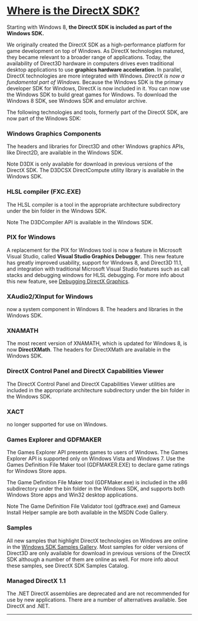 # [Where is the DirectX SDK?](https://msdn.microsoft.com/en-us/library/windows/desktop/ee663275)
Starting with Windows 8, **the DirectX SDK is included as part of the Windows SDK.**

We originally created the DirectX SDK as a high-performance platform for game development on top of Windows. As DirectX technologies matured, they became relevant to a broader range of applications. Today, the availability of Direct3D hardware in computers drives even traditional desktop applications to use **graphics hardware acceleration**. In parallel, DirectX technologies are more integrated with Windows. _DirectX is now a fundamental part of Windows._
Because the Windows SDK is the primary developer SDK for Windows, DirectX is now included in it. You can now use the Windows SDK to build great games for Windows. To download the Windows 8 SDK, see Windows SDK and emulator archive.

The following technologies and tools, formerly part of the DirectX SDK, are now part of the Windows SDK:

### Windows Graphics Components
The headers and libraries for Direct3D and other Windows graphics APIs, like Direct2D, are available in the Windows SDK.

Note  D3DX is only available for download in previous versions of the DirectX SDK. The D3DCSX DirectCompute utility library is available in the Windows SDK.

### HLSL compiler (FXC.EXE)
The HLSL compiler is a tool in the appropriate architecture subdirectory under the bin folder in the Windows SDK.

Note  The D3DCompiler API is available in the Windows SDK.

### PIX for Windows
A replacement for the PIX for Windows tool is now a feature in Microsoft Visual Studio, called **Visual Studio Graphics Debugger**. This new feature has greatly improved usability, support for Windows 8, and Direct3D 11.1, and integration with traditional Microsoft Visual Studio features such as call stacks and debugging windows for HLSL debugging. For more info about this new feature, see [Debugging DirectX Graphics](https://docs.microsoft.com/en-us/previous-versions/visualstudio/visual-studio-2012/hh315751(v=vs.110)).

### XAudio2/XInput for Windows
now a system component in Windows 8. The headers and libraries in the Windows SDK.

### XNAMATH
The most recent version of XNAMATH, which is updated for Windows 8, is now **DirectXMath**. The headers for DirectXMath are available in the Windows SDK.

### DirectX Control Panel and DirectX Capabilities Viewer
The DirectX Control Panel and DirectX Capabilities Viewer utilities are included in the appropriate architecture subdirectory under the bin folder in the Windows SDK.

### XACT
no longer supported for use on Windows.

### Games Explorer and GDFMAKER
The Games Explorer API presents games to users of Windows. The Games Explorer API is supported only on Windows Vista and Windows 7. Use the Games Definition File Maker tool (GDFMAKER.EXE) to declare game ratings for Windows Store apps.

The Game Definition File Maker tool (GDFMaker.exe) is included in the x86 subdirectory under the bin folder in the Windows SDK, and supports both Windows Store apps and Win32 desktop applications.

Note  The Game Definition File Validator tool (gdftrace.exe) and Gameux Install Helper sample are both available in the MSDN Code Gallery.

### Samples
All new samples that highlight DirectX technologies on Windows are online in the [Windows SDK Samples Gallery](http://go.microsoft.com/fwlink/p/?LinkID=246562). Most samples for older versions of Direct3D are only available for download in previous versions of the DirectX SDK although a number of them are online as well. For more info about these samples, see DirectX SDK Samples Catalog.

### Managed DirectX 1.1
The .NET DirectX assemblies are deprecated and are not recommended for use by new applications. There are a number of alternatives available. See DirectX and .NET.

---
